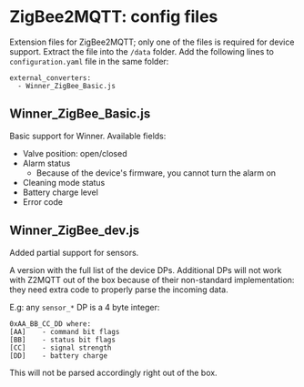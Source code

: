 # ZigBee2MQTT: config files
Extension files for ZigBee2MQTT; only one of the files is required for device support.
Extract the file into the `/data` folder. Add the following lines to `configuration.yaml` file in the same folder:
```
external_converters:
  - Winner_ZigBee_Basic.js
```

## Winner_ZigBee_Basic.js
Basic support for Winner. Available fields:
- Valve position: open/closed
- Alarm status
    - Because of the device's firmware, you cannot turn the alarm on
- Cleaning mode status
- Battery charge level
- Error code

## Winner_ZigBee_dev.js
Added partial support for sensors.

A version with the full list of the device DPs. Additional DPs will not work with Z2MQTT out of the box because of their non-standard implementation: they need extra code to properly parse the incoming data.

E.g: any `sensor_*` DP is a 4 byte integer:
```
0xAA_BB_CC_DD where:
[AA]    - command bit flags
[BB]    - status bit flags
[CC]    - signal strength
[DD]    - battery charge
```
This will not be parsed accordingly right out of the box.
